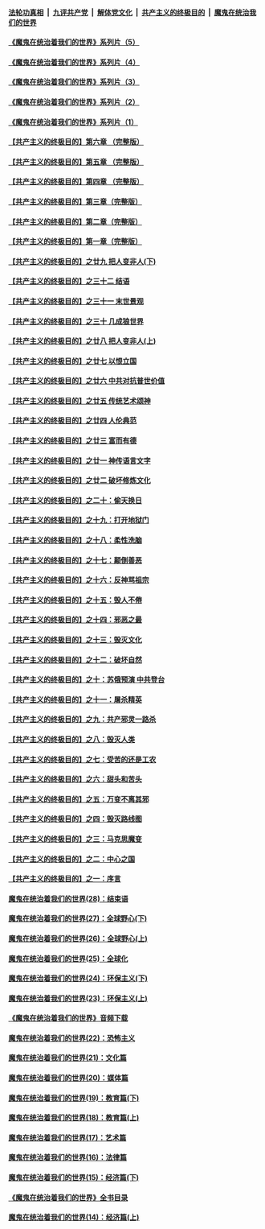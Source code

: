 

####  [法轮功真相](../../../../basic/blob/master/README.md?t=07262210) &nbsp;|&nbsp; [九评共产党](../../../../9ping.md/blob/master/README.md?t=07262210) &nbsp;|&nbsp; [解体党文化](../../../../jtdwh.md/blob/master/README.md?t=07262210)  &nbsp;|&nbsp; [共产主义的终极目的](../../../../gczydzjmd.md/blob/master/README.md?t=07262210) &nbsp;|&nbsp; [魔鬼在统治我们的世界](../../../../mgztzwmdsj.md/blob/master/README.md?t=07262210) 

#### [《魔鬼在统治着我们的世界》系列片（5）](../pages/nsc422/n12281419.md?t=07262210) 

#### [《魔鬼在统治着我们的世界》系列片（4）](../pages/nsc422/n12274024.md?t=07262210) 

#### [《魔鬼在统治着我们的世界》系列片（3）](../pages/nsc422/n12271322.md?t=07262210) 

#### [《魔鬼在统治着我们的世界》系列片（2）](../pages/nsc422/n12269049.md?t=07262210) 

#### [《魔鬼在统治着我们的世界》系列片（1）](../pages/nsc422/n12267575.md?t=07262210) 

#### [【共产主义的终极目的】第六章 （完整版）](../pages/nsc422/n11428913.md?t=07262210) 

#### [【共产主义的终极目的】第五章 （完整版）](../pages/nsc422/n11428912.md?t=07262210) 

#### [【共产主义的终极目的】第四章 （完整版）](../pages/nsc422/n11428907.md?t=07262210) 

#### [【共产主义的终极目的】第三章（完整版）](../pages/nsc422/n11428848.md?t=07262210) 

#### [【共产主义的终极目的】第二章（完整版）](../pages/nsc422/n11428831.md?t=07262210) 

#### [【共产主义的终极目的】第一章（完整版）](../pages/nsc422/n11417651.md?t=07262210) 

#### [【共产主义的终极目的】之廿九 把人变非人(下)](../pages/nsc422/n11344140.md?t=07262210) 

#### [【共产主义的终极目的】之三十二 结语](../pages/nsc422/n11360535.md?t=07262210) 

#### [【共产主义的终极目的】之三十一 末世景观](../pages/nsc422/n11351129.md?t=07262210) 

#### [【共产主义的终极目的】之三十 几成狼世界](../pages/nsc422/n11348280.md?t=07262210) 

#### [【共产主义的终极目的】之廿八 把人变非人(上)](../pages/nsc422/n11340492.md?t=07262210) 

#### [【共产主义的终极目的】之廿七 以恨立国](../pages/nsc422/n11336944.md?t=07262210) 

#### [【共产主义的终极目的】之廿六 中共对抗普世价值](../pages/nsc422/n11324785.md?t=07262210) 

#### [【共产主义的终极目的】之廿五 传统艺术颂神](../pages/nsc422/n11296396.md?t=07262210) 

#### [【共产主义的终极目的】之廿四 人伦典范](../pages/nsc422/n11296397.md?t=07262210) 

#### [【共产主义的终极目的】之廿三 富而有德](../pages/nsc422/n11283598.md?t=07262210) 

#### [【共产主义的终极目的】之廿一 神传语言文字](../pages/nsc422/n11263265.md?t=07262210) 

#### [【共产主义的终极目的】之廿二 破坏修炼文化](../pages/nsc422/n11245728.md?t=07262210) 

#### [【共产主义的终极目的】之二十：偷天换日](../pages/nsc422/n11238846.md?t=07262210) 

#### [【共产主义的终极目的】之十九：打开地狱门](../pages/nsc422/n11206376.md?t=07262210) 

#### [【共产主义的终极目的】之十八：柔性洗脑](../pages/nsc422/n11199994.md?t=07262210) 

#### [【共产主义的终极目的】之十七：颠倒善恶](../pages/nsc422/n11179782.md?t=07262210) 

#### [【共产主义的终极目的】之十六：反神骂祖宗](../pages/nsc422/n11166798.md?t=07262210) 

#### [【共产主义的终极目的】之十五：毁人不倦](../pages/nsc422/n11166792.md?t=07262210) 

#### [【共产主义的终极目的】之十四：邪恶之最](../pages/nsc422/n11150249.md?t=07262210) 

#### [【共产主义的终极目的】之十三：毁灭文化](../pages/nsc422/n11135227.md?t=07262210) 

#### [【共产主义的终极目的】之十二：破坏自然](../pages/nsc422/n11135214.md?t=07262210) 

#### [【共产主义的终极目的】之十：苏俄预演 中共登台](../pages/nsc422/n11118424.md?t=07262210) 

#### [【共产主义的终极目的】之十一：屠杀精英](../pages/nsc422/n11118442.md?t=07262210) 

#### [【共产主义的终极目的】之九：共产邪灵一路杀](../pages/nsc422/n11114139.md?t=07262210) 

#### [【共产主义的终极目的】之八：毁灭人类](../pages/nsc422/n11108503.md?t=07262210) 

#### [【共产主义的终极目的】之七：受苦的还是工农](../pages/nsc422/n11101809.md?t=07262210) 

#### [【共产主义的终极目的】之六：甜头和苦头](../pages/nsc422/n11096971.md?t=07262210) 

#### [【共产主义的终极目的】之五：万变不离其邪](../pages/nsc422/n11091285.md?t=07262210) 

#### [【共产主义的终极目的】之四：毁灭路线图](../pages/nsc422/n11086284.md?t=07262210) 

#### [【共产主义的终极目的】之三：马克思魔变](../pages/nsc422/n11061941.md?t=07262210) 

#### [【共产主义的终极目的】之二：中心之国](../pages/nsc422/n11047728.md?t=07262210) 

#### [【共产主义的终极目的】之一：序言](../pages/nsc422/n11086077.md?t=07262210) 

#### [魔鬼在统治着我们的世界(28)：结束语](../pages/nsc422/n10936246.md?t=07262210) 

#### [魔鬼在统治着我们的世界(27)：全球野心(下)](../pages/nsc422/n10928319.md?t=07262210) 

#### [魔鬼在统治着我们的世界(26)：全球野心(上)](../pages/nsc422/n10900318.md?t=07262210) 

#### [魔鬼在统治着我们的世界(25)：全球化](../pages/nsc422/n10788205.md?t=07262210) 

#### [魔鬼在统治着我们的世界(24)：环保主义(下)](../pages/nsc422/n10695307.md?t=07262210) 

#### [魔鬼在统治着我们的世界(23)：环保主义(上)](../pages/nsc422/n10688613.md?t=07262210) 

#### [《魔鬼在统治着我们的世界》音频下载](../pages/nsc422/n10635553.md?t=07262210) 

#### [魔鬼在统治着我们的世界(22)：恐怖主义](../pages/nsc422/n10614727.md?t=07262210) 

#### [魔鬼在统治着我们的世界(21)：文化篇](../pages/nsc422/n10597706.md?t=07262210) 

#### [魔鬼在统治着我们的世界(20)：媒体篇](../pages/nsc422/n10586579.md?t=07262210) 

#### [魔鬼在统治着我们的世界(19)：教育篇(下)](../pages/nsc422/n10564808.md?t=07262210) 

#### [魔鬼在统治着我们的世界(18)：教育篇(上)](../pages/nsc422/n10526970.md?t=07262210) 

#### [魔鬼在统治着我们的世界(17)：艺术篇](../pages/nsc422/n10499093.md?t=07262210) 

#### [魔鬼在统治着我们的世界(16)：法律篇](../pages/nsc422/n10485969.md?t=07262210) 

#### [魔鬼在统治着我们的世界(15)：经济篇(下)](../pages/nsc422/n10469975.md?t=07262210) 

#### [《魔鬼在统治着我们的世界》全书目录](../pages/nsc422/n10464261.md?t=07262210) 

#### [魔鬼在统治着我们的世界(14)：经济篇(上)](../pages/nsc422/n10457370.md?t=07262210) 

